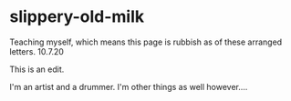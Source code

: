 # slippery-old-milk

Teaching myself, which means this page is rubbish as of these arranged letters. 10.7.20

This is an edit.

I'm an artist and a drummer. I'm other things as well however....

